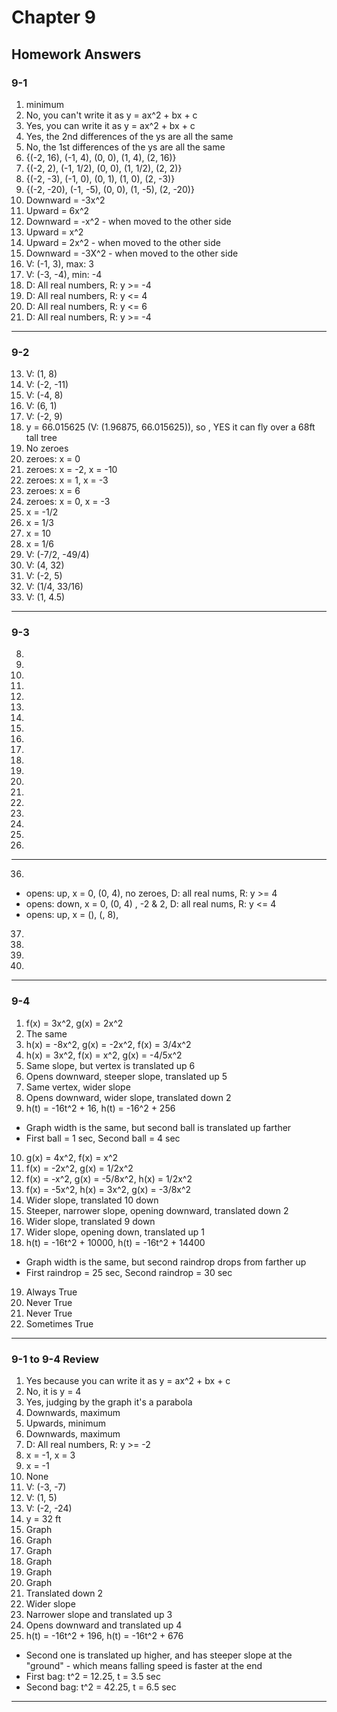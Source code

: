 # Chapter 9

## Homework Answers

### 9-1

1. minimum
2. No, you can't write it as y = ax^2 + bx + c
3. Yes, you can write it as y = ax^2 + bx + c
4. Yes, the 2nd differences of the ys are all the same
5. No, the 1st differences of the ys are all the same
6. {(-2, 16), (-1, 4), (0, 0), (1, 4), (2, 16)}
7. {(-2, 2), (-1, 1/2), (0, 0), (1, 1/2), (2, 2)}
8. {(-2, -3), (-1, 0), (0, 1), (1, 0), (2, -3)}
9. {(-2, -20), (-1, -5), (0, 0), (1, -5), (2, -20)}
10. Downward = -3x^2
11. Upward = 6x^2
12. Downward = -x^2 - when moved to the other side
13. Upward = x^2
14. Upward = 2x^2 - when moved to the other side
15. Downward = -3X^2 - when moved to the other side
16. V: (-1, 3), max: 3
17. V: (-3, -4), min: -4
18. D: All real numbers, R: y >= -4
19. D: All real numbers, R: y <= 4
20. D: All real numbers, R: y <= 6
21. D: All real numbers, R: y >= -4

---

### 9-2

13. V: (1, 8)
14. V: (-2, -11)
15. V: (-4, 8)
16. V: (6, 1)
17. V: (-2, 9)
18. y = 66.015625 (V: (1.96875, 66.015625)), so , YES it can fly over a 68ft tall tree
19. No zeroes
20. zeroes: x = 0
21. zeroes: x = -2, x = -10
22. zeroes: x = 1, x = -3
23. zeroes: x = 6
24. zeroes: x = 0, x = -3
25. x = -1/2
26. x = 1/3
27. x = 10
28. x = 1/6
29. V: (-7/2, -49/4) 
30. V: (4, 32)
31. V: (-2, 5)
32. V: (1/4, 33/16)
33. V: (1, 4.5)

---

### 9-3

8.
9.
10.
11.
12.
13.
14.
15.
16.
17.
18.
19.
20.
21.
22.
23.
24.
25.
26.

---

36.
  - opens: up, x = 0, (0, 4), no zeroes, D: all real nums, R: y >= 4
  - opens: down, x = 0, (0, 4) , -2 & 2, D: all real nums, R: y <= 4
  - opens: up, x = (), (, 8), 
37.
38.
39.
40.

---

### 9-4

1. f(x) = 3x^2, g(x) = 2x^2
2. The same
3. h(x) = -8x^2, g(x) = -2x^2, f(x) = 3/4x^2
4. h(x) = 3x^2, f(x) = x^2, g(x) = -4/5x^2
5. Same slope, but vertex is translated up 6
6. Opens downward, steeper slope, translated up 5
7. Same vertex, wider slope
8. Opens downward, wider slope, translated down 2
9. h(t) = -16t^2 + 16, h(t) = -16^2 + 256 
  - Graph width is the same, but second ball is translated up farther
  - First ball = 1 sec, Second ball = 4 sec
10. g(x) = 4x^2, f(x) = x^2
11. f(x) = -2x^2, g(x) = 1/2x^2
12. f(x) = -x^2, g(x) = -5/8x^2, h(x) = 1/2x^2
13. f(x) = -5x^2, h(x) = 3x^2, g(x) = -3/8x^2
14. Wider slope, translated 10 down
15. Steeper, narrower slope, opening downward, translated down 2
16. Wider slope, translated 9 down
17. Wider slope, opening down, translated up 1
18. h(t) = -16t^2 + 10000, h(t) = -16t^2 + 14400
  - Graph width is the same, but second raindrop drops from farther up
  - First raindrop = 25 sec, Second raindrop = 30 sec
19. Always True
20. Never True
21. Never True
22. Sometimes True

---

### 9-1 to 9-4 Review

1. Yes because you can write it as y = ax^2 + bx + c
2. No, it is y = 4
3. Yes, judging by the graph it's a parabola
4. Downwards, maximum
5. Upwards, minimum
6. Downwards, maximum
7. D: All real numbers, R: y >= -2
8. x = -1, x = 3
9. x = -1
10. None
11. V: (-3, -7)
12. V: (1, 5)
13. V: (-2, -24)
14. y = 32 ft
15. Graph
16. Graph
17. Graph
18. Graph
19. Graph
20. Graph
21. Translated down 2
22. Wider slope
23. Narrower slope and translated up 3
24. Opens downward and translated up 4
25. h(t) = -16t^2 + 196, h(t) = -16t^2 + 676
  - Second one is translated up higher, and has steeper slope at the "ground" - which means falling speed is faster at the end
  - First bag: t^2 = 12.25, t = 3.5 sec
  - Second bag: t^2 = 42.25, t = 6.5 sec

---
